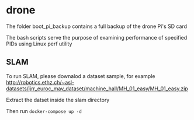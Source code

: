 # drone

The folder boot_pi_backup contains a full backup of the drone Pi's SD card

The bash scripts serve the purpose of examining performance of specified PIDs using Linux perf utility

## SLAM
To run SLAM, please downalod a dataset sample, for example http://robotics.ethz.ch/~asl-datasets/ijrr_euroc_mav_dataset/machine_hall/MH_01_easy/MH_01_easy.zip

Extract the datset inside the slam directory

Then run ```docker-compose up -d```
